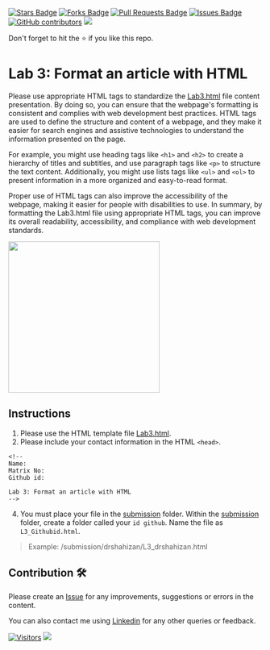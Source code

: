 <a href="https://github.com/drshahizan/learn-php/stargazers"><img src="https://img.shields.io/github/stars/drshahizan/learn-php" alt="Stars Badge"/></a>
<a href="https://github.com/drshahizan/learn-php/network/members"><img src="https://img.shields.io/github/forks/drshahizan/learn-php" alt="Forks Badge"/></a>
<a href="https://github.com/drshahizan/learn-php/pulls"><img src="https://img.shields.io/github/issues-pr/drshahizan/learn-php" alt="Pull Requests Badge"/></a>
<a href="https://github.com/drshahizan/learn-php/issues"><img src="https://img.shields.io/github/issues/drshahizan/learn-php" alt="Issues Badge"/></a>
<a href="https://github.com/drshahizan/learn-php/graphs/contributors"><img alt="GitHub contributors" src="https://img.shields.io/github/contributors/drshahizan/learn-php?color=2b9348"></a>
![](https://visitor-badge.glitch.me/badge?page_id=drshahizan/learn-php)

Don't forget to hit the :star: if you like this repo.

# Lab 3: Format an article with HTML 

Please use appropriate HTML tags to standardize the [Lab3.html](./download/Lab3.html) file content presentation. By doing so, you can ensure that the webpage's formatting is consistent and complies with web development best practices. HTML tags are used to define the structure and content of a webpage, and they make it easier for search engines and assistive technologies to understand the information presented on the page.

For example, you might use heading tags like `<h1>` and `<h2>` to create a hierarchy of titles and subtitles, and use paragraph tags like `<p>` to structure the text content. Additionally, you might use lists tags like `<ul>` and `<ol>` to present information in a more organized and easy-to-read format.

Proper use of HTML tags can also improve the accessibility of the webpage, making it easier for people with disabilities to use. In summary, by formatting the Lab3.html file using appropriate HTML tags, you can improve its overall readability, accessibility, and compliance with web development standards.

<img src="https://github.com/drshahizan/learn-php/blob/main/lab/html/lab3/download/lab3.png"  height="300" />

## Instructions
1. Please use the HTML template file [Lab3.html](./download/Lab3.html).
2. Please include your contact information in the HTML `<head>`.

``` 
<!--
Name:
Matrix No:
Github id:

Lab 3: Format an article with HTML 
-->
```
4. You must place your file in the [submission](./submission) folder. Within the [submission](./submission) folder, create a folder called your `id github`. Name the file as `L3_Githubid.html`.
  > Example: 
  > /submission/drshahizan/L3_drshahizan.html



## Contribution 🛠️
Please create an [Issue](https://github.com/drshahizan/learn-php/issues) for any improvements, suggestions or errors in the content.

You can also contact me using [Linkedin](https://www.linkedin.com/in/drshahizan/) for any other queries or feedback.

[![Visitors](https://api.visitorbadge.io/api/visitors?path=https%3A%2F%2Fgithub.com%2Fdrshahizan&labelColor=%23697689&countColor=%23555555&style=plastic)](https://visitorbadge.io/status?path=https%3A%2F%2Fgithub.com%2Fdrshahizan)
![](https://hit.yhype.me/github/profile?user_id=81284918)

